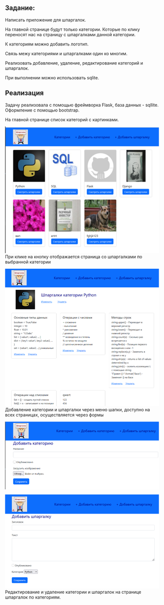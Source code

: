 ## Задание:

Написать приложение для шпаргалок.

На главной странице будут только категории. Которые по клику переносят нас на страницу с шпаргалками данной категории. 

К категориям можно добавить логотип.

Связь межу категориями и шпаргалками один ко многим. 

Реализовать добавление, удаление, редактирование категорий и шпаргалок.

При выполнении можно использовать sqlite.

## Реализация

Задачу реализовала с помощью фреймворка Flask, база данных - sqllite. Оформление с помощью bootstrap.

На главной странице список категорий с картинками. 

![pythonimg](screens/Главная.png)
При клике на кнопку отображается страница со шпаргалками по выбранной категории

![pythonimg](screens/Шпаргалки.png)
Добавление категории и шпаргалки через меню шапки, доступно на всех страницах, осуществляется через формы

![pythonimg](screens/Форма_категории.png)

![pythonimg](screens/Форма_шпаргалки.png)
Редактирование и удаление категории и шпаргалок на странице шпаргалок по категориям.